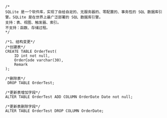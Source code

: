 ﻿```
/*
SQLite 是一个软件库，实现了自给自足的、无服务器的、零配置的、事务性的 SQL 数据库引擎。SQLite 是在世界上最广泛部署的 SQL 数据库引擎。
支持：表、视图、触发器、索引。
不支持：函数、存储过程。
*/

/*1、结构变更*/
/*创建表*/
CREATE TABLE OrderTest(
	ID int not null,
	OrderCode varchar(30),
	Remark
);

/*删除表*/
 DROP TABLE OrderTest;

/*更新表增加字段*/
ALTER TABLE OrderTest ADD COLUMN OrderDate Date not null;

/*更新表删除字段*/
ALTER TABLE OrderTest DROP COLUMN OrderDate;

```

